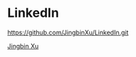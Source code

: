 # LinkedIn
https://github.com/JingbinXu/LinkedIn.git
<div class="LI-profile-badge"  data-version="v1" data-size="medium" data-locale="zh_CN" data-type="vertical" data-theme="light" data-vanity="jingbin-xu-667782a9"><a class="LI-simple-link" href='https://www.linkedin.com/in/jingbin-xu-667782a9?trk=profile-badge'>Jingbin Xu</a></div>
